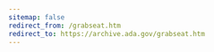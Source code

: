 ```yaml
---
sitemap: false 
redirect_from: /grabseat.htm 
redirect_to: https://archive.ada.gov/grabseat.htm 
---
```


